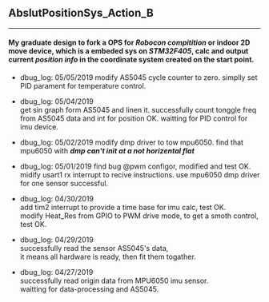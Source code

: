 ## AbslutPositionSys_Action_B

------------------------------
#### My graduate design to fork a OPS for *Robocon compitition* or indoor 2D move device, which is a embeded sys on *STM32F405*, calc and output current *position info* in the coordinate system created on the start point.

+ dbug_log: 05/05/2019 
   modify AS5045 cycle counter to zero. 
   simplly set PID parament for temperature control. 

+ dbug_log: 05/04/2019  
   get sin graph form AS5045 and linen it. 
   successfully count tonggle freq from AS5045 data and int for position OK. 
   waitting for PID control for imu device. 
   
+ dbug_log: 05/02/2019 
   modify dmp driver to tow mpu6050. 
   find that mpu6050 with ***dmp can't init at a not horizental flat*** 

+ dbug_log: 05/01/2019 
   find bug @pwm configor, modified and test OK. 
   midify usart1 rx interrupt to recive instructions. 
   use mpu6050 dmp driver for one sensor successful. 

+ dbug_log: 04/30/2019  
   add tim2 interrupt to provide a time base for imu calc, test OK.  
   modify Heat_Res from GPIO to PWM drive mode, to get a smoth control, test OK. 
   
+ dbug_log: 04/29/2019   
   successfully read the sensor AS5045's data,  
   it means all hardware is ready, then fit them togather.

+ dbug_log: 04/27/2019   
   successfully read origin data from MPU6050 imu sensor.  
   waitting for data-processing and AS5045.
